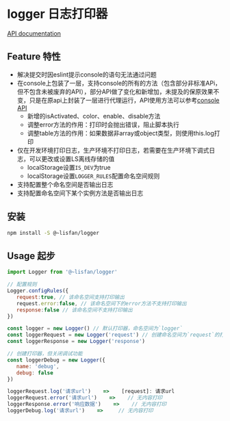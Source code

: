 # logger 日志打印器

[API documentation](https://lisfan.github.io/logger/)

## Feature 特性
- 解决提交时因eslint提示console的语句无法通过问题
- 在console上包装了一层，支持console的所有的方法（包含部分非标准APi，但不包含未被废弃的API），部分API做了变化和新增加，未提及的保原效果不变，只是在原api上封装了一层进行代理运行，API使用方法可以参考[console API](https://developer.mozilla.org/en-US/docs/Web/API/Console/group)
  - 新增的isActivated、color、enable、disable方法
  - 调整error方法的作用：打印时会抛出错误，阻止脚本执行
  - 调整table方法的作用：如果数据非array或object类型，则使用this.log打印
- 仅在开发环境打印日志，生产环境不打印日志，若需要在生产环境下调式日志，可以更改或设置LS离线存储的值
   - localStorage设置`IS_DEV`为true
   - localStorage设置`LOGGER_RULES`配置命名空间规则
- 支持配置整个命名空间是否输出日志
- 支持配置命名空间下某个实例方法是否输出日志

## 安装

```bash
npm install -S @~lisfan/logger
```

## Usage 起步

``` js
import Logger from '@~lisfan/logger'

// 配置规则
Logger.configRules({
   request:true, // 该命名空间支持打印输出
   request.error:false, // 该命名空间下的error方法不支持打印输出
   response:false // 该命名空间不支持打印输出
})

const logger = new Logger() // 默认打印器，命名空间为`logger`
const loggerRequest = new Logger('request') // 创建命名空间为`request`的打印器
const loggerResponse = new Logger('response')

// 创建打印器，但关闭调试功能
const loggerDebug = new Logger({
   name: 'debug',
   debug: false
})

loggerRequest.log('请求url')    =>    [request]: 请求url
loggerRequest.error('请求url')    =>    // 无内容打印
loggerResponse.error('响应数据')    =>    // 无内容打印
loggerDebug.log('请求url')    =>     // 无内容打印
```
